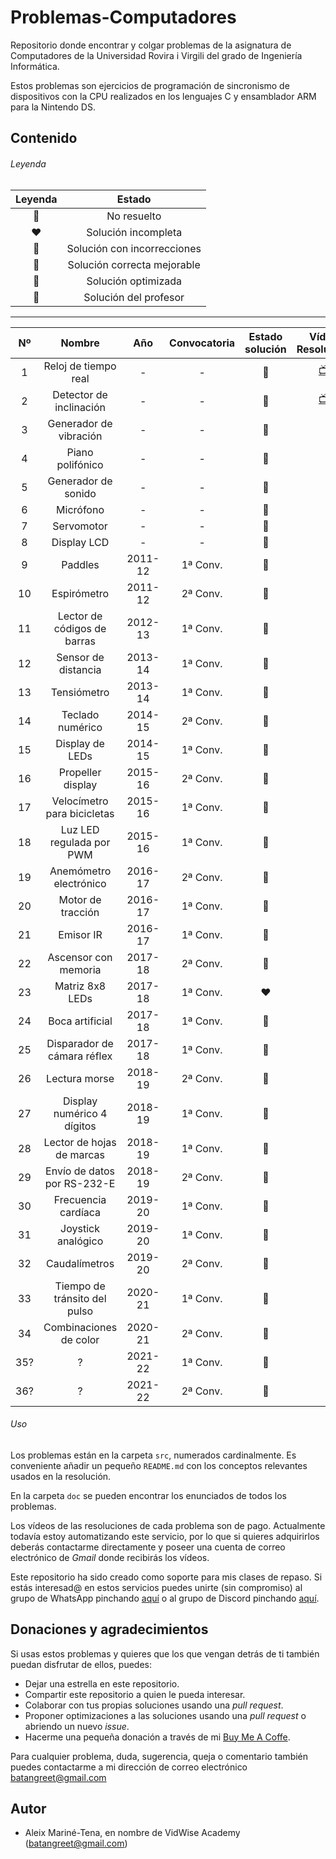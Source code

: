# Problemas-Computadores
Repositorio donde encontrar y colgar problemas de la asignatura de Computadores de la Universidad Rovira i Virgili del 
grado de Ingeniería Informática. 

Estos problemas son ejercicios de programación de sincronismo de dispositivos con la CPU realizados en los lenguajes C 
y ensamblador ARM para la Nintendo DS.

## Contenido

###### Leyenda
| Leyenda | Estado |
| :---: | :---: |
| 🖤 | No resuelto |
| ❤️ | Solución incompleta |
| 🧡 | Solución con incorrecciones |
| 💛 | Solución correcta mejorable |
| 💚 | Solución optimizada |
| 💖 | Solución del profesor |


---
| Nº    | Nombre                          | Año     | Convocatoria | Estado solución | Vídeo Resolución                    |
| :---: | :-----------------------------: | :---:   | :----------: | :-------------: | :---------------------------------: |
| 1     | Reloj de tiempo real            | -       | -            | 💚               | [📺](https://youtu.be/4TT_tyNeHog)  |
| 2     | Detector de inclinación         | -       | -            | 💚               | [📺](https://youtu.be/4TT_tyNeHog)  |
| 3     | Generador de vibración          | -       | -            | 💖               |                                    |
| 4     | Piano polifónico                | -       | -            | 🖤               |                                    |
| 5     | Generador de sonido             | -       | -            | 💖               |                                    |
| 6     | Micrófono                       | -       | -            | 🖤               |                                    |
| 7     | Servomotor                      | -       | -            | 🖤               |                                    |
| 8     | Display LCD                     | -       | -            | 🖤               |                                    |
| 9     | Paddles                         | 2011-12 | 1ª Conv.     | 💖               |                                    |
| 10    | Espirómetro                     | 2011-12 | 2ª Conv.     | 💖               |                                    |
| 11    | Lector de códigos de barras     | 2012-13 | 1ª Conv.     | 💖               |                                    |
| 12    | Sensor de distancia             | 2013-14 | 1ª Conv.     | 🖤               |                                    |
| 13    | Tensiómetro                     | 2013-14 | 1ª Conv.     | 🖤               |                                    |
| 14    | Teclado numérico                | 2014-15 | 2ª Conv.     | 💖               |                                    |
| 15    | Display de LEDs                 | 2014-15 | 1ª Conv.     | 🖤               |                                    |
| 16    | Propeller display               | 2015-16 | 2ª Conv.     | 💖               |                                    |
| 17    | Velocímetro para bicicletas     | 2015-16 | 1ª Conv.     | 🖤               |                                    |
| 18    | Luz LED regulada por PWM        | 2015-16 | 1ª Conv.     | 🖤               |                                    |
| 19    | Anemómetro electrónico          | 2016-17 | 2ª Conv.     | 🖤               |                                    |
| 20    | Motor de tracción               | 2016-17 | 1ª Conv.     | 💖               |                                    |
| 21    | Emisor IR                       | 2016-17 | 1ª Conv.     | 🖤               |                                    |
| 22    | Ascensor con memoria            | 2017-18 | 2ª Conv.     | 💖               |                                    |
| 23    | Matriz 8x8 LEDs                 | 2017-18 | 1ª Conv.     | ❤️               |                                    |
| 24    | Boca artificial                 | 2017-18 | 1ª Conv.     | 🖤               |                                    |
| 25    | Disparador de cámara réflex     | 2017-18 | 1ª Conv.     | 🖤               |                                    |
| 26    | Lectura morse                   | 2018-19 | 2ª Conv.     | 🖤               |                                    |
| 27    | Display numérico 4 dígitos      | 2018-19 | 1ª Conv.     | 🖤               |                                    |
| 28    | Lector de hojas de marcas       | 2018-19 | 1ª Conv.     | 💛               |                                    |
| 29    | Envío de datos por RS-232-E     | 2018-19 | 2ª Conv.     | 🖤               |                                    |
| 30    | Frecuencia cardíaca             | 2019-20 | 1ª Conv.     | 🖤               |                                    |
| 31    | Joystick analógico              | 2019-20 | 1ª Conv.     | 🖤               |                                    |
| 32    | Caudalímetros                   | 2019-20 | 2ª Conv.     | 🖤               |                                    |
| 33    | Tiempo de tránsito del pulso    | 2020-21 | 1ª Conv.     | 🖤               |                                    |
| 34    | Combinaciones de color          | 2020-21 | 2ª Conv.     | 💚               |                                    |
| 35?   | ?                               | 2021-22 | 1ª Conv.     | 🖤               |                                    |
| 36?   | ?                               | 2021-22 | 2ª Conv.     | 🖤               |                                    |



###### Uso
Los problemas están en la carpeta `src`, numerados cardinalmente. Es conveniente añadir un pequeño `README.md` con los 
conceptos relevantes usados en la resolución.

En la carpeta `doc` se pueden encontrar los enunciados de todos los problemas.

Los vídeos de las resoluciones de cada problema son de pago. Actualmente todavía estoy automatizando este servicio, 
por lo que si quieres adquirirlos deberás contactarme directamente y poseer una cuenta de correo electrónico de *Gmail* 
donde recibirás los vídeos.

Este repositorio ha sido creado como soporte para mis clases de repaso. Si estás interesad@ en estos servicios puedes 
unirte (sin compromiso) al grupo de WhatsApp pinchando [aquí](https://chat.whatsapp.com/LCdX5oKUFnACIxTl6hq0rO) o al 
grupo de Discord pinchando [aquí](https://discord.gg/WMvWRwGm).

## Donaciones y agradecimientos

Si usas estos problemas y quieres que los que vengan detrás de ti también puedan disfrutar de ellos, puedes:
* Dejar una estrella en este repositorio.
* Compartir este repositorio a quien le pueda interesar.
* Colaborar con tus propias soluciones usando una *pull request*.  
* Proponer optimizaciones a las soluciones usando una *pull request* o abriendo un nuevo *issue*. 
* Hacerme una pequeña donación a través de mi [Buy Me A Coffe](https://www.buymeacoffee.com/VidWise).

Para cualquier problema, duda, sugerencia, queja o comentario también puedes contactarme a mi dirección de correo 
electrónico [batangreet@gmail.com](batangreet@gmail.com)


## Autor
- Aleix Mariné-Tena, en nombre de VidWise Academy ([batangreet@gmail.com](batangreet@gmail.com)) 